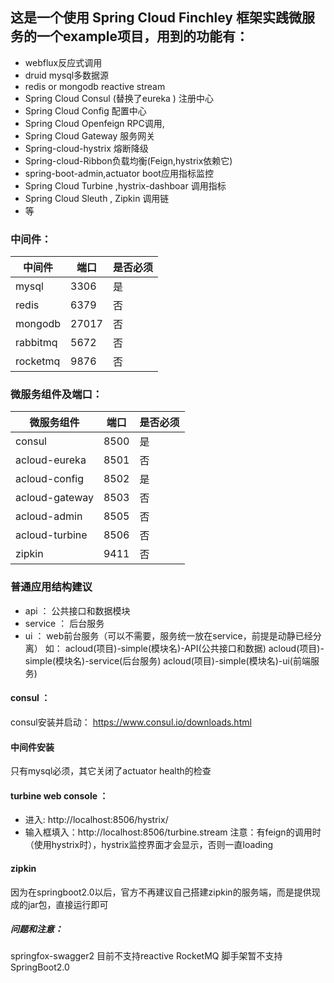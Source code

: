 ## 这是一个使用 Spring Cloud Finchley 框架实践微服务的一个example项目，用到的功能有：
- webflux反应式调用
- druid mysql多数据源
- redis or mongodb reactive stream
- Spring Cloud Consul (替换了eureka ) 注册中心
- Spring Cloud Config 配置中心
- Spring Cloud Openfeign RPC调用,
- Spring Cloud Gateway 服务网关
- Spring-cloud-hystrix 熔断降级
- Spring-cloud-Ribbon负载均衡(Feign,hystrix依赖它)
- spring-boot-admin,actuator boot应用指标监控
- Spring Cloud Turbine ,hystrix-dashboar 调用指标
- Spring Cloud Sleuth , Zipkin 调用链
- 等

### 中间件：
中间件 | 端口 | 是否必须
---- | --- | ---
mysql   |    3306   | 是
redis   |    6379   | 否
mongodb |        27017 | 否
rabbitmq |        5672 | 否
rocketmq |        9876 | 否

### 微服务组件及端口：
微服务组件 | 端口 | 是否必须
---- | --- | ---
consul |          8500 | 是
acloud-eureka  |  8501 | 否
acloud-config  |  8502 | 是
acloud-gateway |  8503 | 否
acloud-admin   |  8505 | 否
acloud-turbine |  8506 | 否
zipkin |          9411 | 否

### 普通应用结构建议
- api ：  公共接口和数据模块
- service ：  后台服务
- ui    ： web前台服务（可以不需要，服务统一放在service，前提是动静已经分离）
    如：
    acloud(项目)-simple(模块名)-API(公共接口和数据)
    acloud(项目)-simple(模块名)-service(后台服务)
    acloud(项目)-simple(模块名)-ui(前端服务)

#### consul ：
consul安装并启动：
https://www.consul.io/downloads.html

#### 中间件安装
只有mysql必须，其它关闭了actuator health的检查

#### turbine web console ：
- 进入: http://localhost:8506/hystrix/
- 输入框填入：http://localhost:8506/turbine.stream
注意：有feign的调用时（使用hystrix时），hystrix监控界面才会显示，否则一直loading

#### zipkin
因为在springboot2.0以后，官方不再建议自己搭建zipkin的服务端，而是提供现成的jar包，直接运行即可



##### 问题和注意：
springfox-swagger2  目前不支持reactive
RocketMQ  脚手架暂不支持SpringBoot2.0